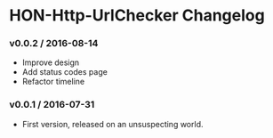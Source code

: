 HON-Http-UrlChecker Changelog
=============================

### v0.0.2 / 2016-08-14
 - Improve design
 - Add status codes page
 - Refactor timeline

### v0.0.1 / 2016-07-31
 - First version, released on an unsuspecting world.
